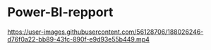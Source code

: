 # Power-BI-repport



https://user-images.githubusercontent.com/56128706/188026246-d76f0a22-bb89-43fc-890f-e9d93e55b449.mp4


